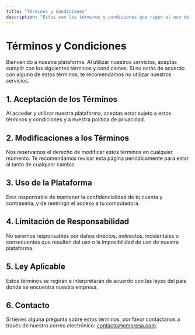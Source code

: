 ```yaml
---
title: "Términos y Condiciones"
description: "Estos son los términos y condiciones que rigen el uso de nuestra plataforma."
---
```


# Términos y Condiciones

Bienvenido a nuestra plataforma. Al utilizar nuestros servicios, aceptas cumplir con los siguientes términos y condiciones. Si no estás de acuerdo con alguno de estos términos, te recomendamos no utilizar nuestros servicios.

## 1. Aceptación de los Términos

Al acceder y utilizar nuestra plataforma, aceptas estar sujeto a estos términos y condiciones y a nuestra política de privacidad.

## 2. Modificaciones a los Términos

Nos reservamos el derecho de modificar estos términos en cualquier momento. Te recomendamos revisar esta página periódicamente para estar al tanto de cualquier cambio.

## 3. Uso de la Plataforma

Eres responsable de mantener la confidencialidad de tu cuenta y contraseña, y de restringir el acceso a tu computadora.

## 4. Limitación de Responsabilidad

No seremos responsables por daños directos, indirectos, incidentales o consecuentes que resulten del uso o la imposibilidad de uso de nuestra plataforma.

## 5. Ley Aplicable

Estos términos se regirán e interpretarán de acuerdo con las leyes del país donde se encuentra nuestra empresa.

## 6. Contacto

Si tienes alguna pregunta sobre estos términos, por favor contáctanos a través de nuestro correo electrónico: contacto@empresa.com.
